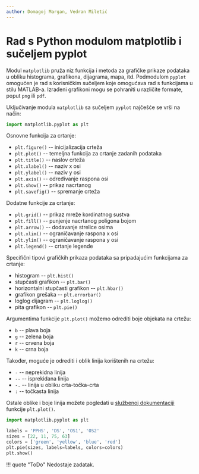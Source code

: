```yaml
---
author: Domagoj Margan, Vedran Miletić
---
```


# Rad s Python modulom matplotlib i sučeljem pyplot

Modul `matplotlib` pruža niz funkcija i metoda za grafičke prikaze podataka u obliku histograma, grafikona, dijagrama, mapa, itd. Podmodulom `pyplot` omogućen je rad s korisničkim sučeljem koje omogućava rad s funkcijama u stilu MATLAB-a. Izrađeni grafikoni mogu se pohraniti u različite formate, poput `png` ili `pdf`.

Uključivanje modula `matplotlib` sa sučeljem `pyplot` najčešće se vrši na način:

``` python
import matplotlib.pyplot as plt
```

Osnovne funkcija za crtanje:

- `plt.figure()` -- inicijalizacija crteža
- `plt.plot()` -- temeljna funkcija za crtanje zadanih podataka
- `plt.title()` -- naslov crteža
- `plt.xlabel()` -- naziv x osi
- `plt.ylabel()` -- naziv y osi
- `plt.axis()` -- određivanje raspona osi
- `plt.show()` -- prikaz nacrtanog
- `plt.savefig()` -- spremanje crteža

Dodatne funkcije za crtanje:

- `plt.grid()` -- prikaz mreže kordinatnog sustva
- `plt.fill()` -- punjenje nacrtanog poligona bojom
- `plt.arrow()` -- dodavanje strelice osima
- `plt.xlim()` -- ograničavanje raspona x osi
- `plt.ylim()` -- ograničavanje raspona y osi
- `plt.legend()` -- crtanje legende

Specifični tipovi grafičkih prikaza podataka sa pripadajućim funkcijama za crtanje:

- histogram -- `plt.hist()`
- stupčasti grafikon -- `plt.bar()`
- horizontalni stupčasti grafikon -- `plt.hbar()`
- grafikon grešaka -- `plt.errorbar()`
- loglog dijagram -- `plt.loglog()`
- pita grafikon -- `plt.pie()`

Argumentima funkcije `plt.plot()` možemo odrediti boje objekata na crtežu:

- `b` -- plava boja
- `g` -- zelena boja
- `r` -- crvena boja
- `k` -- crna boja

Također, moguće je odrediti i oblik linija korištenih na crtežu:

- `-` -- neprekidna linija
- `--` -- isprekidana linija
- `-.` -- linija u obliku crta-točka-crta
- `:` -- točkasta linija

Ostale oblike i boje linija možete pogledati u [službenoj dokumentaciji](https://matplotlib.org/stable/api/_as_gen/matplotlib.pyplot.plot.html) funkcije `plt.plot()`.

``` python
import matplotlib.pyplot as plt

labels = 'PPHS', 'DS', 'OS1', 'OS2'
sizes = [22, 11, 75, 63]
colors = ['green', 'yellow', 'blue', 'red']
plt.pie(sizes, labels=labels, colors=colors)
plt.show()
```

!!! quote "ToDo"
    Nedostaje zadatak.
